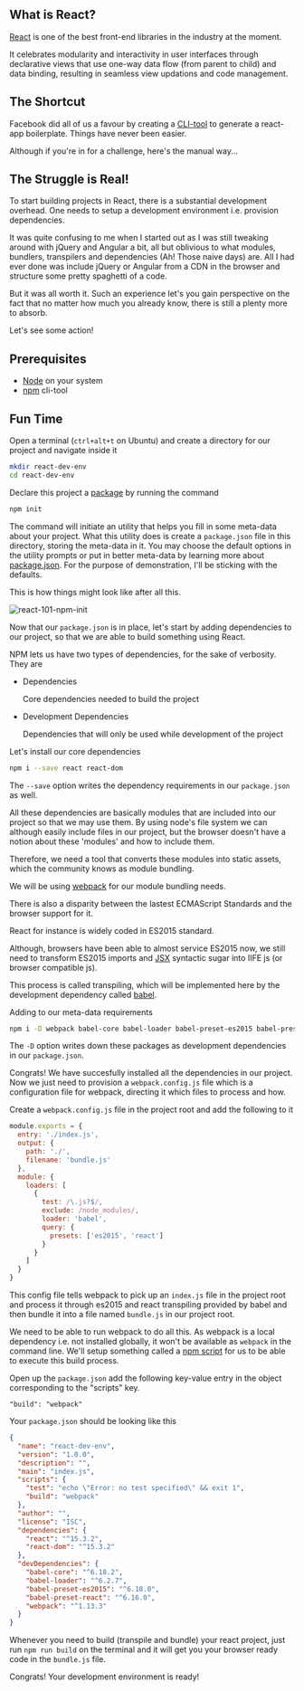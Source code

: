 ## What is React?

[React](https://facebook.github.io/react/) is one of the best front-end libraries in the industry at the moment.

It celebrates modularity and interactivity in user interfaces through declarative views that use one-way data flow (from parent to child) and data binding, resulting in seamless view updations and code management.

## The Shortcut

Facebook did all of us a favour by creating a [CLI-tool](https://github.com/facebookincubator/create-react-app) to generate a react-app boilerplate. Things have never been easier.

Although if you're in for a challenge, here's the manual way...

## The Struggle is Real!

To start building projects in React, there is a substantial development overhead. One needs to setup a development environment i.e. provision dependencies.

It was quite confusing to me when I started out as I was still tweaking around with jQuery and Angular a bit, all but oblivious to what modules, bundlers, transpilers and dependencies (Ah! Those naive days) are. All I had ever done was include jQuery or Angular from a CDN in the browser and structure some pretty spaghetti of a code.

But it was all worth it. Such an experience let's you gain perspective on the fact that no matter how much you already know, there is still a plenty more to absorb.

Let's see some action!

## Prerequisites

* [Node](https://nodejs.org/en/) on your system
* [npm](https://www.npmjs.com/) cli-tool

## Fun Time

Open a terminal (`ctrl+alt+t` on Ubuntu) and create a directory for our project and navigate inside it
```bash
mkdir react-dev-env
cd react-dev-env
```
Declare this project a [package](https://docs.npmjs.com/how-npm-works/packages) by running the command
```bash
npm init
```
The command will initiate an utility that helps you fill in some meta-data about your project. What this utility does is create a `package.json` file in this directory, storing the meta-data in it. You may choose the default options in the utility prompts or put in better meta-data by learning more about [package.json](https://docs.npmjs.com/files/package.json). For the purpose of demonstration, I'll be sticking with the defaults.

This is how things might look like after all this.

![react-101-npm-init](/media/react-101-npm-init.png)

Now that our `package.json` is in place, let's start by adding dependencies to our project, so that we are able to build something using React.

NPM lets us have two types of dependencies, for the sake of verbosity. They are
* Dependencies

  Core dependencies needed to build the project
* Development Dependencies

  Dependencies that will only be used while development of the project

Let's install our core dependencies
```bash
npm i --save react react-dom
```
The `--save` option writes the dependency requirements in our `package.json` as well.

All these dependencies are basically modules that are included into our project so that we may use them. By using node's file system we can although easily include files in our project, but the browser doesn't have a notion about these 'modules' and how to include them.

Therefore, we need a tool that converts these modules into static assets, which the community knows as module bundling.

We will be using [webpack](https://webpack.github.io/docs/what-is-webpack.html) for our module bundling needs.

There is also a disparity between the lastest ECMAScript Standards and the browser support for it.

React for instance is widely coded in ES2015 standard.

Although, browsers have been able to almost service ES2015 now, we still need to transform ES2015 imports and [JSX](https://facebook.github.io/react/docs/jsx-in-depth.html) syntactic sugar into IIFE js (or browser compatible js).

This process is called transpiling, which will be implemented here by the development dependency called [babel](https://babeljs.io/).

Adding to our meta-data requirements
```bash
npm i -D webpack babel-core babel-loader babel-preset-es2015 babel-preset-react
```
The `-D` option writes down these packages as development dependencies in our `package.json`.

Congrats! We have succesfully installed all the dependencies in our project. Now we just need to provision a `webpack.config.js` file which is a configuration file for webpack, directing it which files to process and how.

Create a `webpack.config.js` file in the project root and add the following to it
```js
module.exports = {
  entry: './index.js',
  output: {
    path: './',
    filename: 'bundle.js'
  },
  module: {
    loaders: [
      {
        test: /\.js?$/,
        exclude: /node_modules/,
        loader: 'babel',
        query: {
          presets: ['es2015', 'react']
        }
      }
    ]
  }
}
```
This config file tells webpack to pick up an `index.js` file in the project root and process it through es2015 and react transpiling provided by babel and then bundle it into a file named `bundle.js` in our project root.

We need to be able to run webpack to do all this. As webpack is a local dependency i.e. not installed globally, it won't be available as `webpack` in the command line. We'll setup something called a [npm script](https://docs.npmjs.com/misc/scripts) for us to be able to execute this build process.

Open up the `package.json` add the following key-value entry in the object corresponding to the "scripts" key.
```vim
"build": "webpack"
```
Your `package.json` should be looking like this
```json
{
  "name": "react-dev-env",
  "version": "1.0.0",
  "description": "",
  "main": "index.js",
  "scripts": {
    "test": "echo \"Error: no test specified\" && exit 1",
    "build": "webpack"
  },
  "author": "",
  "license": "ISC",
  "dependencies": {
    "react": "^15.3.2",
    "react-dom": "^15.3.2"
  },
  "devDependencies": {
    "babel-core": "^6.18.2",
    "babel-loader": "^6.2.7",
    "babel-preset-es2015": "^6.18.0",
    "babel-preset-react": "^6.16.0",
    "webpack": "^1.13.3"
  }
}
```

Whenever you need to build (transpile and bundle) your react project, just run `npm run build` on the terminal and it will get you your browser ready code in the `bundle.js` file.

Congrats! Your development environment is ready!
